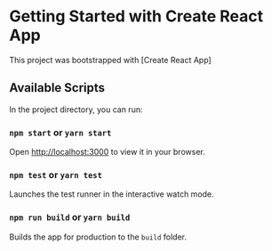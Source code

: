# Getting Started with Create React App

This project was bootstrapped with [Create React App]

## Available Scripts

In the project directory, you can run:

### `npm start` or `yarn start`

Open [http://localhost:3000](http://localhost:3000) to view it in your browser.

### `npm test` or `yarn test`

Launches the test runner in the interactive watch mode.

### `npm run build` or `yarn build`

Builds the app for production to the `build` folder.
